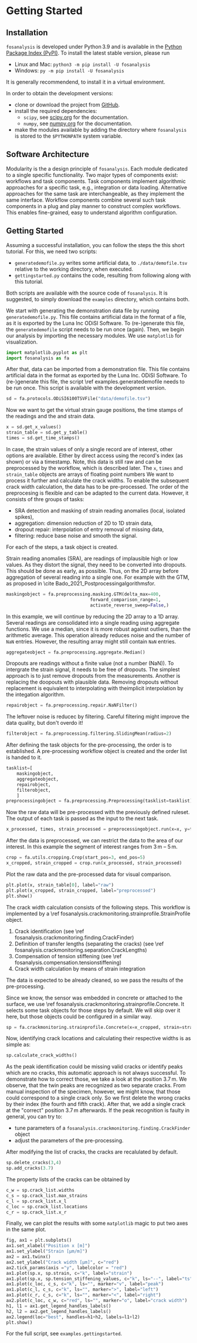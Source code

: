 # Getting Started

## Installation
`fosanalysis` is developed under Python 3.9 and is available in the
[Python Package Index (PyPI)](https://pypi.org/project/fosanalysis/).
To install the latest stable version, please run
- Linux and Mac: `python3 -m pip install -U fosanalysis`
- Windows: `py -m pip install -U fosanalysis`

It is generally recommendend, to install it in a virtual environment.

In order to obtain the development versions:
- clone or download the project from [GitHub](https://github.com/TUD-IMB/fosanalysis).
- install the required dependencies:
    - `scipy`, see [scipy.org](https://scipy.org) for the documentation.
    - `numpy`, see [numpy.org](https://numpy.org) for the documentation.
- make the modules available by adding the directory where `fosanalysis` is stored to the `$PYTHONPATH` system variable.

## Software Architecture
Modularity is the a design principle of `fosanalysis`.
Each module dedicated to a single specific functionality.
Two major types of components exist: workflows and task components.
Task components implement algorithmic approaches for a specific task, e.g., integration or data loading.
Alternative approaches for the same task are interchangeable, as they implement the same interface.
Workflow components combine several such task components in a plug and play manner to construct complex workflows.
This enables fine-grained, easy to understand algorithm configuration.

## Getting Started
Assuming a successful installation, you can follow the steps the this short tutorial.
For this, we need two scripts:
- `generatedemofile.py` writes some artificial data, to `./data/demofile.tsv` relative to the working directory, when executed.
- `gettingstarted.py` contains the code, resulting from following along with this tutorial.

Both scripts are available with the source code of `fosanalysis`.
It is suggested, to simply download the `examples` directory, which contains both.

We start with generating the demonstration data file by running `generatedemofile.py`.
This file contains artificial data in the format of a file, as it is exported by the Luna Inc ODiSI Software.
To (re-)generate this file, the `generatedemofile` script needs to be run once (again).
Then, we begin our analysis by importing the necessary modules.
We use `matplotlib` for visualization.

```.py
import matplotlib.pyplot as plt
import fosanalysis as fa
```

After that, data can be imported from a demonstration file.
This file contains artificial data in the format as exported by the Luna Inc. ODiSI Software.
To (re-)generate this file, the script \ref examples.generatedemofile needs to be run once.
This script is available with the development version.

```.py
sd = fa.protocols.ODiSI6100TSVFile("data/demofile.tsv")
```

Now we want to get the virtual strain gauge positions, the time stamps of the readings and the and strain data.

```.py
x = sd.get_x_values()
strain_table = sd.get_y_table()
times = sd.get_time_stamps()
```

In case, the strain values of only a single record are of interest, other options are available.
Either by direct access using the record's index (as shown) or via a timestamp.
Note, this data is still raw and can be preprocessed by the workflow, which is described later.
The `x`, `times` and `strain_table` objects are arrays of floating point numbers
We want to process it further and calculate the crack widths.
To enable the subsequent crack width calculation, the data has to be pre-processed.
The order of the preprocesing is flexible and can be adapted to the current data.
However, it consists of thre groups of tasks:
- SRA detection and masking of strain reading anomalies (local, isolated spikes),
- aggregation: dimension reduction of 2D to 1D strain data,
- dropout repair: interpolation of entry removal of missing data,
- filtering: reduce base noise and smooth the signal.

For each of the steps, a task object is created.

Strain reading anomalies (SRA), are readings of implausible high or low values.
As they distort the signal, they need to be converted into dropouts.
This should be done as early, as possible.
Thus, on the 2D array before aggregation of several reading into a single one.
For example with the GTM, as proposed in \cite Bado_2021_Postprocessingalgorithmsfor.

```.py
maskingobject = fa.preprocessing.masking.GTM(delta_max=400,
								forward_comparison_range=1,
								activate_reverse_sweep=False,)
```

In this example, we will continue by reducing the 2D array to a 1D array.
Several readings are consolidated into a single reading using aggregate functions.
We use a median, since it is more robust against outliers, than the arithmetic average.
This operation already reduces noise and the number of `NaN` entries.
However, the resulting array might still contain `NaN` entries.

```.py
aggregateobject = fa.preprocessing.aggregate.Median()
```

Dropouts are readings without a finite value (not a number (NaN)).
To intergrate the strain signal, it needs to be free of dropouts.
The simplest approach is to just remove dropouts from the measurements.
Another is replacing the doopouts with plausible data.
Removing dropouts without replacement is equivalent to interpolating
with theimplicit interpolation by the integation algorithm.

```.py
repairobject = fa.preprocessing.repair.NaNFilter()
```

The leftover noise is reducec by filtering.
Careful filtering might improve the data quality, but don't overdo it!

```.py
filterobject = fa.preprocessing.filtering.SlidingMean(radius=2)
```

After defining the task objects for the pre-processing, the order is to established.
A pre-processing workflow object is created and the order list is handed to it.

```.py
tasklist=[
	maskingobject,
	aggregateobject,
	repairobject,
	filterobject,
	]
preprocessingobject = fa.preprocessing.Preprocessing(tasklist=tasklist)
```

Now the raw data will be pre-processed with the previously defined ruleset.
The output of each task is passed as the input to the next task.

```.py
x_processed, times, strain_processed = preprocessingobject.run(x=x, y=times, z=strain_table)
```

After the data is preprocessed, we can restrict the data to the area of our interest.
In this example the segment of interest ranges from 3 m – 5 m.

```.py
crop = fa.utils.cropping.Crop(start_pos=3, end_pos=5)
x_cropped, strain_cropped = crop.run(x_processed, strain_processed)
```

Plot the raw data and the pre-processed data for visual comparison.

```.py
plt.plot(x, strain_table[0], label="raw")
plt.plot(x_cropped, strain_cropped, label="preprocessed")
plt.show()
```

The crack width calculation consists of the following steps.
This workflow is implemented by a \ref fosanalysis.crackmonitoring.strainprofile.StrainProfile object.

1. Crack identification (see \ref fosanalysis.crackmonitoring.finding.CrackFinder)
2. Definition of transfer lengths (separating the cracks) (see \ref fosanalysis.crackmonitoring.separation.CrackLengths)
3. Compensation of tension stiffening (see \ref fosanalysis.compensation.tensionstiffening)
4. Crack width calculation by means of strain integration

The data is expected to be already cleaned, so we pass the results of the pre-processing.

Since we know, the sensor was embedded in concrete or attached to the surface, we use \ref fosanalysis.crackmonitoring.strainprofile.Concrete.
It selects some task objects for those steps by default.
We will skip over it here, but those objects could be configured in a similar way.

```.py
sp = fa.crackmonitoring.strainprofile.Concrete(x=x_cropped, strain=strain_cropped)
```

Now, identifying crack locations and calculating their respective widths is as simple as:

```.py
sp.calculate_crack_widths()
```

As the peak identification could be missing valid cracks or identify peaks which are no cracks, this automatic approach is not always successful.
To demonstrate how to correct those, we take a look at the position 3.7 m.
We observe, that the twin peaks are recognized as two separate cracks.
From manual inspection of the specimen, however, we might know, that those could correspond to a single crack only.
So we first delete the wrong cracks by their index (the fourth and fifth crack).
After that, we add a single crack at the "correct" position 3.7 m afterwards.
If the peak recognition is faulty in general, you can try to:
- tune parameters of a `fosanalysis.crackmonitoring.finding.CrackFinder` object
- adjust the parameters of the pre-processing.

After modifying the list of cracks, the cracks are recalulated by default.

```.py
sp.delete_cracks(3,4)
sp.add_cracks(3.7)
```

The property lists of the cracks can be obtained by

```.py
c_w = sp.crack_list.widths
c_s = sp.crack_list.max_strains
c_l = sp.crack_list.x_l
c_loc = sp.crack_list.locations
c_r = sp.crack_list.x_r
```

Finally, we can plot the results with some `matplotlib` magic to put two axes in the same plot.

```.py
fig, ax1 = plt.subplots()
ax1.set_xlabel("Position x [m]")
ax1.set_ylabel("Strain [µm/m]")
ax2 = ax1.twinx()
ax2.set_ylabel("Crack width [µm]", c="red")
ax2.tick_params(axis ="y", labelcolor = "red") 
ax1.plot(sp.x, sp.strain, c="k", label="strain")
ax1.plot(sp.x, sp.tension_stiffening_values, c="k", ls="--", label="ts")
ax1.plot(c_loc, c_s, c="k", ls="", marker="v", label="peak")
ax1.plot(c_l, c_s, c="k", ls="", marker=">", label="left")
ax1.plot(c_r, c_s, c="k", ls="", marker="<", label="right")
ax2.plot(c_loc, c_w, c="red", ls="", marker="o", label="crack width")
h1, l1 = ax1.get_legend_handles_labels()
h2, l2 = ax2.get_legend_handles_labels()
ax2.legend(loc="best", handles=h1+h2, labels=l1+l2)
plt.show()
```

For the full script, see `examples.gettingstarted`.
